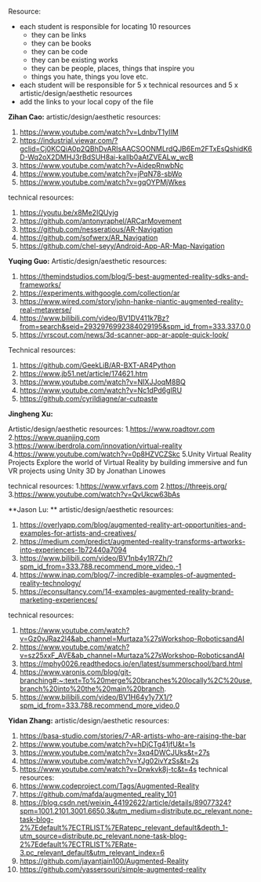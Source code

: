 Resource:
* each student is responsible for locating 10 resources
   * they can be links
   * they can be books
   * they can be code
   * they can be existing works
   * they can be people, places, things that inspire you
   * things you hate, things you love etc.
* each student will be responsible for 5 x technical resources and 5 x artistic/design/aesthetic resources
* add the links to your local copy of the file

**Zihan Cao:**
artistic/design/aesthetic resources:
1. https://www.youtube.com/watch?v=LdnbvT1yIIM
2. https://industrial.viewar.com/?gclid=Cj0KCQiA0p2QBhDvARIsAACSOONMLrdQJB6Em2FTxEsQshidK6D-Wq2oX2DMHJ3rBdSUH8ai-kaIlb0aAtZVEALw_wcB
3. https://www.youtube.com/watch?v=AidepRnwbNc
4. https://www.youtube.com/watch?v=jPqN78-sbWo
5. https://www.youtube.com/watch?v=gqOYPMjWkes




 technical resources:
1. https://youtu.be/x8Me2IQUyjg
2. https://github.com/antonyraphel/ARCarMovement
3. https://github.com/nesseratious/AR-Navigation
4. https://github.com/sofwerx/AR_Navigation
5. https://github.com/chel-seyy/Android-App-AR-Map-Navigation










**Yuqing Guo:**
Artistic/design/aesthetic resources:
1. https://themindstudios.com/blog/5-best-augmented-reality-sdks-and-frameworks/
2. https://experiments.withgoogle.com/collection/ar
3. https://www.wired.com/story/john-hanke-niantic-augmented-reality-real-metaverse/
4. https://www.bilibili.com/video/BV1DV411k7Bz?from=search&seid=2932976992384029195&spm_id_from=333.337.0.0
5. https://vrscout.com/news/3d-scanner-app-ar-apple-quick-look/


Technical resources:
1. https://github.com/GeekLiB/AR-BXT-AR4Python
2. https://www.jb51.net/article/174621.htm
3. https://www.youtube.com/watch?v=NIXJJoqM8BQ
4. https://www.youtube.com/watch?v=Nc1dPd6gIRU
5. https://github.com/cyrildiagne/ar-cutpaste






**Jingheng Xu:**


Artistic/design/aesthetic resources:
1.https://www.roadtovr.com
2.https://www.quanjing.com
3.https://www.iberdrola.com/innovation/virtual-reality
4.https://www.youtube.com/watch?v=0p8HZVCZSkc
5.Unity Virtual Reality Projects Explore the world of Virtual Reality by building immersive and fun VR projects using Unity 3D by Jonathan Linowes


technical resources:
1.https://www.vrfavs.com
2.https://threejs.org/
3.https://www.youtube.com/watch?v=QvUkcw63bAs






**Jason Lu: **
artistic/design/aesthetic resources: 
1. https://overlyapp.com/blog/augmented-reality-art-opportunities-and-examples-for-artists-and-creatives/        
2. https://medium.com/predict/augmented-reality-transforms-artworks-into-experiences-1b72440a7094        
3. https://www.bilibili.com/video/BV1nb4y1R7Zh/?spm_id_from=333.788.recommend_more_video.-1        
4. https://www.inap.com/blog/7-incredible-examples-of-augmented-reality-technology/
5. https://econsultancy.com/14-examples-augmented-reality-brand-marketing-experiences/

  technical resources:
1. https://www.youtube.com/watch?v=Gz0vJRaz2l4&ab_channel=Murtaza%27sWorkshop-RoboticsandAI
2. https://www.youtube.com/watch?v=sz25xxF_AVE&ab_channel=Murtaza%27sWorkshop-RoboticsandAI
3. https://mphy0026.readthedocs.io/en/latest/summerschool/bard.html        
4. https://www.varonis.com/blog/git-branching#:~:text=To%20merge%20branches%20locally%2C%20use,branch%20into%20the%20main%20branch.        
5. https://www.bilibili.com/video/BV1H64y1y7X1/?spm_id_from=333.788.recommend_more_video.0 




**Yidan Zhang:**
artistic/design/aesthetic resources:
1. https://basa-studio.com/stories/7-AR-artists-who-are-raising-the-bar
2. https://www.youtube.com/watch?v=hDjCTg41jfU&t=1s
3. https://www.youtube.com/watch?v=3xq4DWCJUks&t=27s
4. https://www.youtube.com/watch?v=YJg02ivYzSs&t=2s
5. https://www.youtube.com/watch?v=Drwkvk8j-tc&t=4s
 technical resources:
1. https://www.codeproject.com/Tags/Augmented-Reality
2. https://github.com/mafda/augmented_reality_101
3. https://blog.csdn.net/weixin_44192622/article/details/89077324?spm=1001.2101.3001.6650.3&utm_medium=distribute.pc_relevant.none-task-blog-2%7Edefault%7ECTRLIST%7ERatepc_relevant_default&depth_1-utm_source=distribute.pc_relevant.none-task-blog-2%7Edefault%7ECTRLIST%7ERate-3.pc_relevant_default&utm_relevant_index=6
4. https://github.com/jayantjain100/Augmented-Reality
5. https://github.com/yassersouri/simple-augmented-reality
